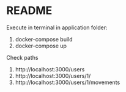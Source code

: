 # README

Execute in terminal in application folder:
  1. docker-compose build
  2. docker-compose up


Check paths
  1. http://localhost:3000/users
  2. http://localhost:3000/users/1/
  3. http://localhost:3000/users/1/movements


